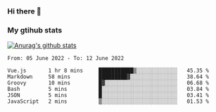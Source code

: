 ### Hi there 👋

### My gtihub stats

[![Anurag's github stats](https://github-readme-stats.vercel.app/api?username=gaozhidong)](https://github.com/gaozhidong/github-readme-stats)

<!--START_SECTION:waka-->

```text
From: 05 June 2022 - To: 12 June 2022

Vue.js       1 hr 8 mins     ███████████▒░░░░░░░░░░░░░   45.35 %
Markdown     58 mins         █████████▓░░░░░░░░░░░░░░░   38.64 %
Groovy       10 mins         █▓░░░░░░░░░░░░░░░░░░░░░░░   06.68 %
Bash         5 mins          █░░░░░░░░░░░░░░░░░░░░░░░░   03.84 %
JSON         5 mins          █░░░░░░░░░░░░░░░░░░░░░░░░   03.41 %
JavaScript   2 mins          ▒░░░░░░░░░░░░░░░░░░░░░░░░   01.53 %
```

<!--END_SECTION:waka-->